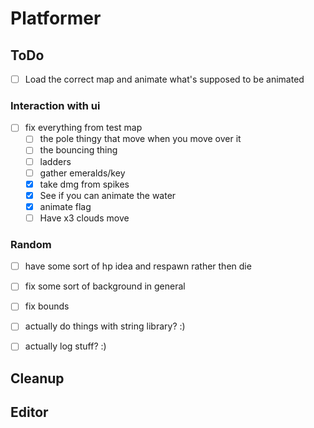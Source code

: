 # Platformer

## ToDo
- [ ] Load the correct map and animate what's supposed to be animated


### Interaction with ui
- [ ] fix everything from test map
    - [ ] the pole thingy that move when you move over it
    - [ ] the bouncing thing
    - [ ] ladders
    - [ ] gather emeralds/key
    - [x] take dmg from spikes
    - [x] See if you can animate the water
    - [x] animate flag
    - [ ] Have x3 clouds move
### Random
- [ ] have some sort of hp idea and respawn rather then die
- [ ] fix some sort of background in general
- [ ] fix bounds
- [ ] actually do things with string library? :)
- [ ] actually log stuff? :)



## Cleanup


## Editor
